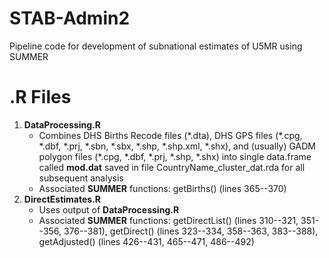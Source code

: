 # STAB-Admin2
Pipeline code for development of subnational estimates of U5MR using SUMMER

# .R Files

  1. **DataProcessing.R**
     *  Combines DHS Births Recode files (\*.dta), DHS GPS files (\*.cpg, \*.dbf, \*.prj, \*.sbn, \*.sbx, \*.shp, \*.shp.xml, \*.shx), and (usually) GADM polygon files (\*.cpg, \*.dbf, \*.prj, \*.shp,  \*.shx) into single data.frame called **mod.dat** saved in file CountryName_cluster_dat.rda for all subsequent analysis
     *  Associated **SUMMER** functions: getBirths() (lines 365--370) 
  2. **DirectEstimates.R**
     *  Uses output of **DataProcessing.R**
     *  Associated **SUMMER** functions: getDirectList() (lines 310--321, 351--356, 376--381), getDirect() (lines 323--334, 358--363, 383--388), getAdjusted() (lines 426--431, 465--471, 486--492)
  
